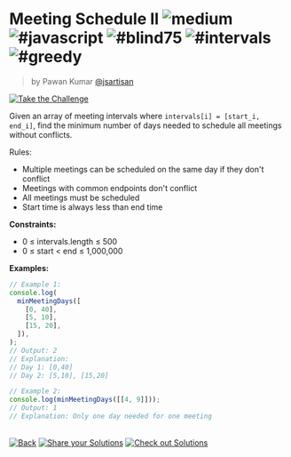 <!--info-header-start--><h1>Meeting Schedule II <img src="https://img.shields.io/badge/-medium-d9901a" alt="medium"/> <img src="https://img.shields.io/badge/-%23javascript-999" alt="#javascript"/> <img src="https://img.shields.io/badge/-%23blind75-999" alt="#blind75"/> <img src="https://img.shields.io/badge/-%23intervals-999" alt="#intervals"/> <img src="https://img.shields.io/badge/-%23greedy-999" alt="#greedy"/></h1><blockquote><p>by Pawan Kumar <a href="https://github.com/jsartisan" target="_blank">@jsartisan</a></p></blockquote><p><a href="https://frontend-challenges.com/challenges/319-meeting-schedule-ii" target="_blank"><img src="https://img.shields.io/badge/-Take%20the%20Challenge-0d99ff?logo=javascript&logoColor=white" alt="Take the Challenge"/></a> </p><!--info-header-end-->

Given an array of meeting intervals where `intervals[i] = [start_i, end_i]`, find the minimum number of days needed to schedule all meetings without conflicts.

Rules:

- Multiple meetings can be scheduled on the same day if they don't conflict
- Meetings with common endpoints don't conflict
- All meetings must be scheduled
- Start time is always less than end time

**Constraints:**

- 0 ≤ intervals.length ≤ 500
- 0 ≤ start < end ≤ 1,000,000

**Examples:**

```typescript
// Example 1:
console.log(
  minMeetingDays([
    [0, 40],
    [5, 10],
    [15, 20],
  ]),
);
// Output: 2
// Explanation:
// Day 1: [0,40]
// Day 2: [5,10], [15,20]

// Example 2:
console.log(minMeetingDays([[4, 9]]));
// Output: 1
// Explanation: Only one day needed for one meeting
```

<!--info-footer-start--><br><a href="../../README.md" target="_blank"><img src="https://img.shields.io/badge/-Back-grey" alt="Back"/></a> <a href="https://github.com/jsartisan/frontend-challenges/issues/new?template=answer.md&labels=answer,319,undefined&title=319%20-%20Meeting%20Schedule%20II%20-%20undefined&body=" target="_blank"><img src="https://img.shields.io/badge/-Share%20your%20Solutions-teal" alt="Share your Solutions"/></a> <a href="https://github.com/jsartisan/frontend-challenges/issues?q=label%3A319+label%3Aanswer+sort%3Areactions-%2B1-desc" target="_blank"><img src="https://img.shields.io/badge/-Check%20out%20Solutions-de5a77?logo=awesome-lists&logoColor=white" alt="Check out Solutions"/></a> <!--info-footer-end-->
